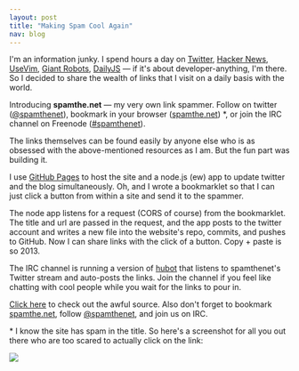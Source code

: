 ```yaml
---
layout: post
title: "Making Spam Cool Again"
nav: blog
---
```


I'm an information junky. I spend hours a day on [Twitter](http://twitter.com),
[Hacker News](http://news.ycombinator.com), [UseVim](http://usevim.com), [Giant
Robots](http://robots.thoughtbot.com), [DailyJS](http://dailyjs.com) &mdash; if
it's about developer-anything, I'm there. So I decided to share the wealth of
links that I visit on a daily basis with the world.

Introducing **spamthe.net** &mdash; my very own link spammer. Follow on twitter
([@spamthenet](http://twitter.com/spamthenet)), bookmark in your browser
([spamthe.net](http://spamthe.net)) \*, or join the IRC channel on Freenode
([#spamthenet](http://webchat.freenode.net)).

The links themselves can be found easily by anyone else who is as obsessed
with the above-mentioned resources as I am. But the fun part was building it.

I use [GitHub Pages](http://pages.github.com) to host the site and a node.js
(ew) app to update twitter and the blog simultaneously. Oh, and I wrote a
bookmarklet so that I can just click a button from within a site and send it to
the spammer.

The node app listens for a request (CORS of course) from the
bookmarklet. The title and url are passed in the request, and the app
posts to the twitter account and writes a new file into the website's repo,
commits, and pushes to GitHub. Now I can share links with the click of a
button. Copy + paste is so 2013.

The IRC channel is running a version of [hubot](http://hubot.github.io) that
listens to spamthenet's Twitter stream and auto-posts the links.
Join the channel if you feel like chatting with cool people while you wait for
the links to pour in.

[Click here](http://github.com/tybenz/spamthe.net/tree/master) to check out the
awful source.  Also don't forget to bookmark [spamthe.net](http://spamthe.net),
follow [@spamthenet](http://spamthe.net), and join us on IRC.

\* I know the site has spam in the title. So here's a screenshot for all you out
there who are too scared to actually click on the link:

[![](http://awes0.me/spamsite.png)](http://spamthe.net)
